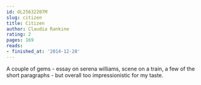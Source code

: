 ```yaml
---
id: OL25632207M
slug: citizen
title: Citizen
author: Claudia Rankine
rating: 2
pages: 169
reads:
- finished_at: '2014-12-28'
---
```

A couple of gems - essay on serena williams, scene on a train, a few of the short paragraphs - but overall too impressionistic for my taste.
